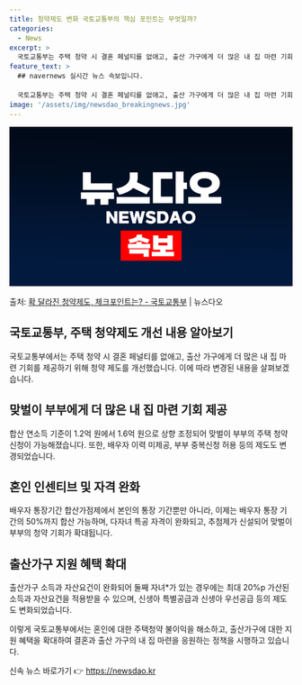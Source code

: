 ```yaml
---
title: 청약제도 변화 국토교통부의 핵심 포인트는 무엇일까?
categories:
  - News
excerpt: >
  국토교통부는 주택 청약 시 결혼 페널티를 없애고, 출산 가구에게 더 많은 내 집 마련 기회를 가질 수 있도록…
feature_text: >
  ## navernews 실시간 뉴스 속보입니다.

  국토교통부는 주택 청약 시 결혼 페널티를 없애고, 출산 가구에게 더 많은 내 집 마련 기회를 가질 수 있도록…
image: '/assets/img/newsdao_breakingnews.jpg'
---
```


![뉴스다오 속보](/assets/img/newsdao_breakingnews.jpg)

<p>출처: <a href="https://newsdao.kr/3519" rel="dofollow">확 달라진 청약제도, 체크포인트는? - 국토교통부</a> | 뉴스다오</p>

<h2 data-ke-size="size26">국토교통부, 주택 청약제도 개선 내용 알아보기</h2>

국토교통부에서는 주택 청약 시 결혼 페널티를 없애고, 출산 가구에게 더 많은 내 집 마련 기회를 제공하기 위해 청약 제도를 개선했습니다. 이에 따라 변경된 내용을 살펴보겠습니다.

<h2 data-ke-size="size24">맞벌이 부부에게 더 많은 내 집 마련 기회 제공</h2>
합산 연소득 기준이 1.2억 원에서 1.6억 원으로 상향 조정되어 맞벌이 부부의 주택 청약 신청이 가능해졌습니다. 또한, 배우자 이력 미제공, 부부 중복신청 허용 등의 제도도 변경되었습니다.

<h2 data-ke-size="size24">혼인 인센티브 및 자격 완화</h2>
배우자 통장기간 합산가점제에서 본인의 통장 기간뿐만 아니라, 이제는 배우자 통장 기간의 50%까지 합산 가능하며, 다자녀 특공 자격이 완화되고, 추첨제가 신설되어 맞벌이 부부의 청약 기회가 확대됩니다.

<h2 data-ke-size="size24">출산가구 지원 혜택 확대</h2>
출산가구 소득과 자산요건이 완화되어 둘째 자녀*가 있는 경우에는 최대 20%p 가산된 소득과 자산요건을 적용받을 수 있으며, 신생아 특별공급과 신생아 우선공급 등의 제도도 변화되었습니다.

이렇게 국토교통부에서는 혼인에 대한 주택청약 불이익을 해소하고, 출산가구에 대한 지원 혜택을 확대하여 결혼과 출산 가구의 내 집 마련을 응원하는 정책을 시행하고 있습니다. 

신속 뉴스 바로가기 👉 <a href="https://newsdao.kr" rel="dofollow">https://newsdao.kr</a>


